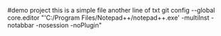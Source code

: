 #demo project
this is a simple file
another line of txt
git config --global core.editor "'C:/Program Files/Notepad++/notepad++.exe' -multiInst -notabbar -nosession -noPlugin"
